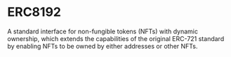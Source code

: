 # ERC8192
A standard interface for non-fungible tokens (NFTs) with dynamic ownership, which extends the capabilities of the original ERC-721 standard by enabling NFTs to be owned by either addresses or other NFTs.
